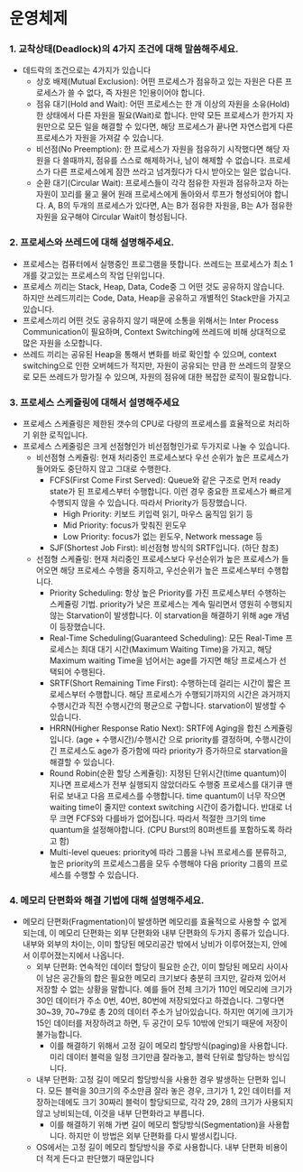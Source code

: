 # 운영체제



###  1. 교착상태(Deadlock)의 4가지 조건에 대해 말씀해주세요.

- 데드락의 조건으로는 4가지가 있습니다
  - 상호 배제(Mutual Exclusion): 어떤 프로세스가 점유하고 있는 자원은 다른 프로세스가 쓸 수 없다, 즉 자원은 1인용이어야 합니다.
  - 점유 대기(Hold and Wait): 어떤 프로세스는 한 개 이상의 자원을 소유(Hold)한 상태에서 다른 자원을 필요(Wait)로 합니다. 만약 모든 프로세스가 한가지 자원만으로 모든 일을 해결할 수 있다면, 해당 프로세스가 끝나면 자연스럽게 다른 프로세스가 자원을 가져갈 수 있습니다.
  - 비선점(No Preemption): 한 프로세스가 자원을 점유하기 시작했다면 해당 자원을 다 쓸때까지, 점유를 스스로 해제하거나, 남이 해제할 수 없습니다. 프로세스가 다른 프로세스에게 잠깐 쓰라고 넘겨줬다가 다시 받아오는 일은 없습니다.
  - 순환 대기(Circular Wait): 프로세스들이 각각 점유한 자원과 점유하고자 하는 자원이 꼬리를 물고 물어 원래 프로세스에게 돌아와서 루프가 형성되어야 합니다. A, B의 두개의 프로세스가 있다면, A는 B가 점유한 자원을, B는 A가 점유한 자원을 요구해야 Circular Wait이 형성됩니다.



### 2. 프로세스와 쓰레드에 대해 설명해주세요.

- 프로세스는 컴퓨터에서 실행중인 프로그램을 뜻합니다. 쓰레드는 프로세스가 최소 1개를 갖고있는 프로세스의 작업 단위입니다.
- 프로세스 끼리는 Stack, Heap, Data, Code중 그 어떤 것도 공유하지 않습니다. 하지만 쓰레드끼리는 Code, Data, Heap을 공유하고 개별적인 Stack만을 가지고 있습니다.
- 프로세스끼리 어떤 것도 공유하지 않기 때문에 소통을 위해서는 Inter Process Communication이 필요하며, Context Switching에 쓰레드에 비해 상대적으로 많은 자원을 소모합니다.
- 쓰레드 끼리는 공유된 Heap을 통해서 변화를 바로 확인할 수 있으며, context switching으로 인한 오버헤드가 적지만, 자원이 공유되는 만큼 한 쓰레드의 잘못으로 모든 쓰레드가 망가질 수 있으며, 자원의 점유에 대한 복잡한 로직이 필요합니다.





### 3. 프로세스 스케쥴링에 대해서 설명해주세요

- 프로세스 스케쥴링은 제한된 갯수의 CPU로 다량의 프로세스를 효율적으로 처리하기 위한 로직입니다.
- 프로세스 스케줄링은 크게 선점형인가 비선점형인가로 두가지로 나눌 수 있습니다. 
  - 비선점형 스케쥴링: 현재 처리중인 프로세스보다 우선 순위가 높은 프로세스가 들어와도 중단하지 않고 그대로 수행한다.
    - FCFS(First Come First Served): Queue와 같은 구조로 먼저 ready state가 된 프로세스부터 수행합니다. 이런 경우 중요한 프로세스가 빠르게 수행되지 않을 수 있습니다. 따라서 Priority가 등장했습니다.
      - High Priority: 키보드 키입력 읽기, 마우스 움직임 읽기 등
      - Mid Priority: focus가 맞춰진 윈도우
      - Low Priority: focus가 없는 윈도우, Network message 등
    - SJF(Shortest Job First): 비선점형 방식의 SRTF입니다. (하단 참조)
  - 선점형 스케쥴링: 현재 처리중인 프로세스보다 우선순위가 높은 프로세스가 들어오면 해당 프로세스 수행을 중지하고, 우선순위가 높은 프로세스부터 수행합니다. 
    - Priority Scheduling: 항상 높은 Priority를 가진 프로세스부터 수행하는 스케쥴링 기법. priority가 낮은 프로세스는 계속 밀리면서 영원히 수행되지 않는 Starvation이 발생합니다. 이 starvation을 해결하기 위해 age 개념이 등장했습니다.
    - Real-Time Scheduling(Guaranteed Scheduling): 모든 Real-Time 프로세스는 최대 대기 시간(Maximum Waiting Time)을 가지고, 해당 Maximum waiting Time을 넘어서는 age를 가지면 해당 프로세스가 선택되어 수행된다.
    - SRTF(Short Remaining Time First): 수행하는데 걸리는 시간이 짧은 프로세스부터 수행합니다. 해당 프로세스가 수행되기까지의 시간은 과거까지 수행시간과 직전 수행시간의 평균으로 구합니다. starvation이 발생할 수 있습니다.
    - HRRN(Higher Response Ratio Next): SRTF에 Aging을 합친 스케쥴링입니다. (age + 수행시간)/수행시간 으로 priority를 결정하며, 수행시간이 긴 프로세스도 age가 증가함에 따라 priority가 증가하므로 starvation을 해결할 수 있습니다.
    - Round Robin(순환 할당 스케쥴링): 지정된 단위시간(time quantum)이 지나면 프로세스가 전부 실행되지 않았더라도 수행중 프로세스를 대기큐 맨 뒤로 보내고 다음 프로세스를 수행합니다. time quantum이 너무 작으면 waiting time이 줄지만 context switching 시간이 증가합니다. 반대로 너무 크면 FCFS와 다를바가 없어집니다. 따라서 적절한 크기의 time quantum을 설정해야합니다. (CPU Burst의 80퍼센트를 포함하도록 하라고 함)
    - Multi-level queues: priority에 따라 그룹을 나눠 프로세스를 분류하고, 높은 priority의 프로세스그룹을 모두 수행해야 다음 priority 그룹의 프로세스를 수행할 수 있습니다. 



### 4. 메모리 단편화와 해결 기법에 대해 설명해주세요.

- 메모리 단편화(Fragmentation)이 발생하면 메모리를 효율적으로 사용할 수 없게 되는데, 이 메모리 단편화는 외부 단편화와 내부 단편화의 두가지 종류가 있습니다. 내부와 외부의 차이는, 이미 할당된 메모리공간 밖에서 낭비가 이루어졌는지, 안에서 이루어졌는지에서 나옵니다.
  - 외부 단편화: 연속적인 데이터 할당이 필요한 순간, 이미 할당된 메모리 사이사이 남은 공간들의 합은 필요한 메모리 크기보다 충분히 크지만, 갈라져 있어서 저장할 수 없는 상황을 말합니다. 예를 들어 전체 크기가 110인 메모리에 크기가 30인 데이터가 주소 0번, 40번, 80번에 저장되었다고 하겠습니다. 그렇다면 30~39, 70~79로 총 20의 데이터 주소가 남아있습니다. 하지만 여기에 크기가 15인 데이터를 저장하려고 하면, 두 공간이 모두 10밖에 안되기 때문에 저장이 불가능합니다. 
    - 이를 해결하기 위해서 고정 길이 메모리 할당방식(paging)을 사용합니다. 미리 데이터 블럭을 일정 크기만큼 잘라놓고, 블럭 단위로 할당하는 방식입니다. 
  - 내부 단편화: 고정 길이 메모리 할당방식을 사용한 경우 발생하는 단편화 입니다. 모든 블럭을 30크기의 주소만큼 잘라 놓은 경우, 크기가 1, 2인 데이터를 저장하는데에도 크기 30짜리 블럭이 할당되므로, 각각 29, 28의 크기가 사용되지 않고 낭비되는데, 이것을 내부 단편화라고 부릅니다.
    - 이를 해결하기 위해 가변 길이 메모리 할당방식(Segmentation)을 사용합니다. 하지만 이 방법은 외부 단편화를 다시 발생시킵니다.
  - OS에서는 고정 길이 메모리 할당방식을 주로 사용합니다. 내부 단편화 비용이 더 적게 든다고 판단했기 때문입니다